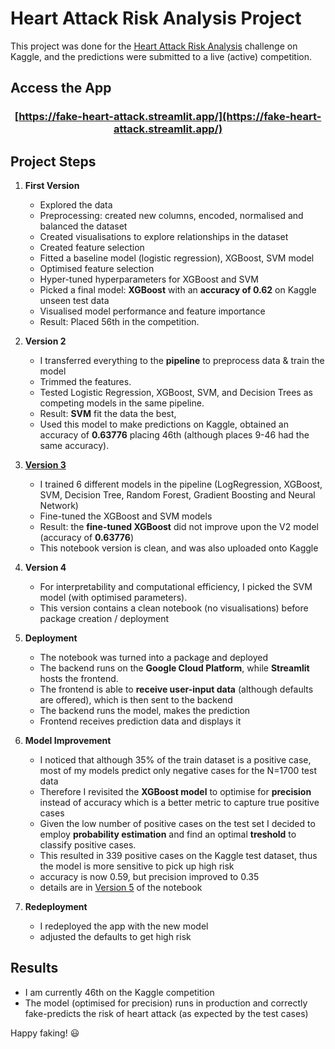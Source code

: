 # Heart Attack Risk Analysis Project

This project was done for the [Heart Attack Risk Analysis](https://www.kaggle.com/competitions/heart-attack-risk-analysis/overview) challenge on Kaggle, and the predictions were submitted to a live (active) competition.


## Access the App

<div align="center">

### [https://fake-heart-attack.streamlit.app/](https://fake-heart-attack.streamlit.app/)

</div>

## Project Steps

1. **First Version**
   - Explored the data
   - Preprocessing: created new columns, encoded, normalised and balanced the dataset
   - Created visualisations to explore relationships in the dataset
   - Created feature selection
   - Fitted a baseline model (logistic regression), XGBoost, SVM model 
   - Optimised feature selection
   - Hyper-tuned hyperparameters for XGBoost and SVM
   - Picked a final model: **XGBoost** with an **accuracy of 0.62** on Kaggle unseen test data
   - Visualised model performance and feature importance
   - Result: Placed 56th in the competition.

2. **Version 2**
   - I transferred everything to the **pipeline** to preprocess data & train the model
   - Trimmed the features.
   - Tested Logistic Regression, XGBoost, SVM, and Decision Trees as competing models in the same pipeline.
   - Result: **SVM** fit the data the best, 
   - Used this model to make predictions on Kaggle, obtained an accuracy of **0.63776** placing 46th (although places 9-46 had the same accuracy).

3. **[Version 3](https://nbviewer.org/github/anikomaraz/heart_attack_kaggle/blob/main/notebooks/heart_attack_v3_clean_KaggleV1.ipynb)**
   - I trained 6 different models in the pipeline (LogRegression, XGBoost, SVM, Decision Tree, Random Forest, Gradient Boosting and Neural Network)
   - Fine-tuned the XGBoost and SVM models
   - Result: the **fine-tuned XGBoost** did not improve upon the V2 model (accuracy of **0.63776**)
   - This notebook version is clean, and was also uploaded onto Kaggle

4. **Version 4**
   - For interpretability and computational efficiency, I picked the SVM model (with optimised parameters).
   - This version contains a clean notebook (no visualisations) before package creation / deployment

5. **Deployment**
   - The notebook was turned into a package and deployed
   - The backend runs on the **Google Cloud Platform**, while **Streamlit** hosts the frontend.
   - The frontend is able to **receive user-input data** (although defaults are offered), which is then sent to the backend
   - The backend runs the model, makes the prediction
   - Frontend receives prediction data and displays it
   
6. **Model Improvement**
   - I noticed that although 35% of the train dataset is a positive case, most of my models predict only negative cases for the N=1700 test data
   - Therefore I revisited the **XGBoost model** to optimise for **precision** instead of accuracy which is a better metric to capture true positive cases
   - Given the low number of positive cases on the test set I decided to employ **probability estimation** and find an optimal **treshold** to classify positive cases.
   - This resulted in 339 positive cases on the Kaggle test dataset, thus the model is more sensitive to pick up high risk
   - accuracy is now 0.59, but precision improved to 0.35
   - details are in [Version 5](https://nbviewer.org/github/anikomaraz/heart_attack_kaggle/blob/main/notebooks/heart_attack_v5_probability_xgboost_KaggleV2.ipynb) of the notebook

7. **Redeployment**
   - I redeployed the app with the new model 
   - adjusted the defaults to get high risk


## Results

- I am currently 46th on the Kaggle competition 
- The model (optimised for precision) runs in production and correctly fake-predicts the risk of heart attack (as expected by the test cases)



Happy faking! 😃
